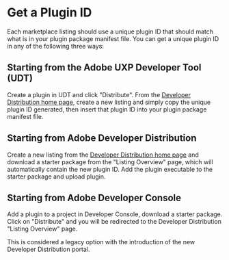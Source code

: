 # Get a Plugin ID

Each marketplace listing should use a unique plugin ID that should match what is in your plugin package manifest file. You can get a unique plugin ID in any of the following three ways:

## Starting from the Adobe UXP Developer Tool (UDT)

Create a plugin in UDT and click "Distribute". From the [Developer Distribution home page](/distribute/home), create a new listing and simply copy the unique plugin ID generated, then insert that plugin ID into your plugin package manifest file.

## Starting from Adobe Developer Distribution

Create a new listing from the [Developer Distribution home page](/distribute/home) and download a starter package from the "Listing Overview" page, which will automatically contain the new plugin ID. Add the plugin executable to the starter package and upload plugin.

## Starting from Adobe Developer Console

Add a plugin to a project in Developer Console, download a starter package. Click on "Distribute" and you will be redirected to the Developer Distribution "Listing Overview" page.

<InlineAlert slots="text"/>
This is considered a legacy option with the introduction of the new Developer Distribution portal.
